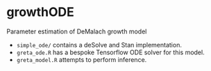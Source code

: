 # growthODE
Parameter estimation of DeMalach growth model

- `simple_ode/` contains a deSolve and Stan implementation.
- `greta_ode.R` has a bespoke Tensorflow ODE solver for this model.
- `greta_model.R` attempts to perform inference.
